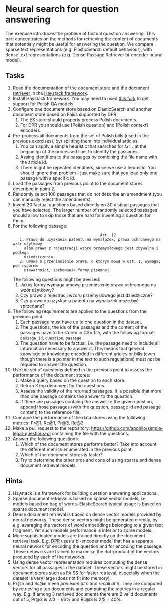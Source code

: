 # Neural search for question answering

The exercise introduces the problem of factual question answering. This part concentrates on the methods for retrieving
the content of documents that potentialy might be useful for answering the question. We compare sparse text
representations (e.g. ElasticSearch default behaviour), with dense text representations (e.g. Dense Passage Retriever
bi-encoder neural model).

## Tasks

1. Read the documentation of the [document store](https://haystack.deepset.ai/components/v1.0.0/document-store) and
   the [document retriever](https://haystack.deepset.ai/components/v1.0.0/retriever) in the 
   [Haystack framework](https://haystack.deepset.ai/overview/intro).
1. Install Haystack framework. You may need to used [this fork](https://github.com/apohllo/haystack/tree/use-auto-tokenizer-by-default) 
   to get support for Polish QA models.
3. Configure one document store based on ElasticSearch and another document store based on Faiss supported by DPR:
   1. The ES store should properly process Polish documents.
   2. For DPR you should use [Polish question] and [Polish context] encoders.
4. Pre-process all documents from the set of Polish bills (used in the previous exercises), byt splitting them into
   individual articles: 
   1. You can apply a simple heuristic that searches for `Art.` at the beginnign of the processed line, to identify the passages. 
   2. Assing identifiers to the passages by combining the file name with the article id.
   3. There might be repeated identifiers, since we use a heuristic. You should ignore that problem - just make sure
      that you load only one passage with a specific id.
3. Load the passages from previous point to the document stores described in point 2.
4. Randomly select 100 passages that do not describe an amendment (you can manually reject the amendments). 
5. Invent 30 factual questions based directly on 30 distinct passages that you have selected. The larger number of
   randomly selected passages should allow to skip those that are hard for inventing a question for them.
6. For the following passage:
   ```
                                          Art. 12.
      1. Prawo do uzyskania patentu na wynalazek, prawa ochronnego na wzór użytkowy
        albo prawa z rejestracji wzoru przemysłowego jest zbywalne i podlega
        dziedziczeniu.
      2. Umowa o przeniesienie prawa, o którym mowa w ust. 1, wymaga, pod rygorem
        nieważności, zachowania formy pisemnej.
   ```
   The following questions might be devised:
   1. Jakiej formy wymaga umowa przeniesienie prawa ochronnego na wzór użytkowy?
   2. Czy prawo z rejestracji wzoru przemysłowego jest dziedziczne?
   3. Czy prawo do uzyskania patentu na wynalazek może być sprzedane?
7. The following requirements are applied to the questions from the previous point:
   1. Each passage must have up to one question in the dataset.
   2. The questions, the ids of the passages and the content of the passages have to be stored in CSV file, with the
      following format: `passage_id`, `question`, `passage`.
   3. The question have to be factual, i.e. the passage need to include all information necessary to answer it. This
      means that general knowlege or knowledge encoded in different aricles or bills (even though there is a pointer in 
      the text to such regulations) must not be required to answer the question.
8. Use the set of questions defined in the previous point to assess the performance of the document stores:
   1. Make a query based on the question to each store.
   2. Return 3 top document for the questions.
   3. Assess the validity of the returned passages. It is possible that more than one passage contains the answer to the
      question.
   4. If there are passages containg the answer to the given question, append those passages (with the question, passage
      id and passage content) to the reference file.
9. Compare the performance of the data stores using the following metrics: Pr@1, Rc@1, Pr@3, Rc@3.
10. Make a pull request to the repository: https://github.com/apohllo/simple-legal-questions-pl containing the file with the questions.
10. Answer the following questions:
    1. Which of the document stores performs better? Take into account the different metrics enumerated in the previous
       point.
    2. Which of the document stores is faster?
    3. Try to determine the other pros and cons of using sparse and dense document retrieval models.
   

## Hints

1. Haystack is a framework for buliding question answering applications.
2. Sparse document retrieval is based on sparse vector models, i.e. models based on bag of words. ElasticSearch typical
   usage is based on sparse document model.
3. Dense document retrieval is based on dense vector models provided by neural networks. These dense vectors might be 
   generated directly, by e.g. avaraging the vectors of word embeddings belonging to a given text fragment. Yet such
   models performance is inferior to spare models.
4. More sophisticated models are trained directly on the document retrieval task. E.g. [DPR](https://arxiv.org/abs/2004.04906)
   uses a bi-encoder model that has a separate neural network for encoding the question and for encoding the passage.
   These netowrks are trained to maximise the dot-product of the vectors produced by each of the networks.
5. Using dense vector representation requires computing the dense vectors for all passages in the dataset. 
   These vectors might be stored in document stores such as [FAISS](https://github.com/facebookresearch/faiss) for faster retrieval, 
   especially when the dataset is very large (does not fit into memory).
6. Pr@n and Rc@n meen *precision at n* and *recall at n*. They are computed by retrieving `n` top documents and
   computing the metrics in a regular way. E.g. if among 3 retrieved documents there are 2 valid documents out of 5, 
   Pr@3 is 2/3 = 66% and Rc@3 is 2/5 = 40%.
